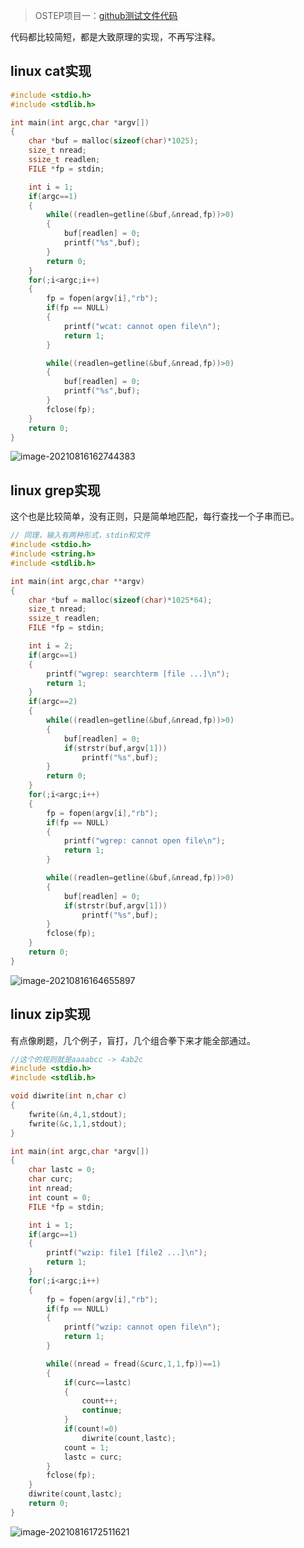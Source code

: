 > OSTEP项目一：[github测试文件代码](https://github.com/remzi-arpacidusseau/ostep-projects)

代码都比较简短，都是大致原理的实现，不再写注释。

## linux cat实现

```c
#include <stdio.h>
#include <stdlib.h>

int main(int argc,char *argv[])
{
    char *buf = malloc(sizeof(char)*1025);
    size_t nread;
    ssize_t readlen;
    FILE *fp = stdin;

    int i = 1;
    if(argc==1)
    {
        while((readlen=getline(&buf,&nread,fp))>0)
        {
            buf[readlen] = 0;
            printf("%s",buf);
        }
        return 0;
    }
    for(;i<argc;i++)
    {
        fp = fopen(argv[i],"rb");
        if(fp == NULL)
        {
            printf("wcat: cannot open file\n");
            return 1;
        }

        while((readlen=getline(&buf,&nread,fp))>0)
        {
            buf[readlen] = 0;
            printf("%s",buf);
        }
        fclose(fp);
    }
    return 0;
}
```

![image-20210816162744383](https://gitee.com/hqinglau/img/raw/master/img/20210816162746.png)

## linux grep实现

这个也是比较简单，没有正则，只是简单地匹配，每行查找一个子串而已。

```c
// 同理，输入有两种形式，stdin和文件
#include <stdio.h>
#include <string.h>
#include <stdlib.h>

int main(int argc,char **argv)
{
    char *buf = malloc(sizeof(char)*1025*64);
    size_t nread;
    ssize_t readlen;
    FILE *fp = stdin;

    int i = 2;
    if(argc==1)
    {
        printf("wgrep: searchterm [file ...]\n");
        return 1;
    }
    if(argc==2)
    {
        while((readlen=getline(&buf,&nread,fp))>0)
        {
            buf[readlen] = 0;
            if(strstr(buf,argv[1]))
                printf("%s",buf);
        }
        return 0;
    }
    for(;i<argc;i++)
    {
        fp = fopen(argv[i],"rb");
        if(fp == NULL)
        {
            printf("wgrep: cannot open file\n");
            return 1;
        }

        while((readlen=getline(&buf,&nread,fp))>0)
        {
            buf[readlen] = 0;
            if(strstr(buf,argv[1]))
                printf("%s",buf);
        }
        fclose(fp);
    }
    return 0;
}
```

![image-20210816164655897](https://gitee.com/hqinglau/img/raw/master/img/20210816164657.png)

## linux zip实现

有点像刷题，几个例子，盲打，几个组合拳下来才能全部通过。

```c
//这个的规则就是aaaabcc -> 4ab2c
#include <stdio.h>
#include <stdlib.h>

void diwrite(int n,char c)
{
    fwrite(&n,4,1,stdout);
    fwrite(&c,1,1,stdout);
}

int main(int argc,char *argv[])
{
    char lastc = 0;
    char curc;
    int nread;
    int count = 0;
    FILE *fp = stdin;

    int i = 1;
    if(argc==1)
    {
        printf("wzip: file1 [file2 ...]\n");
        return 1;
    }
    for(;i<argc;i++)
    {
        fp = fopen(argv[i],"rb");
        if(fp == NULL)
        {
            printf("wzip: cannot open file\n");
            return 1;
        }

        while((nread = fread(&curc,1,1,fp))==1)
        {
            if(curc==lastc)
            {
                count++;
                continue;
            }
            if(count!=0)
                diwrite(count,lastc);
            count = 1;
            lastc = curc;
        }
        fclose(fp);
    }
    diwrite(count,lastc);
    return 0;
}
```

![image-20210816172511621](https://gitee.com/hqinglau/img/raw/master/img/20210816172512.png)

